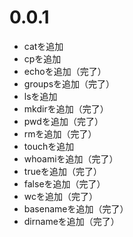 # 0.0.1
* catを追加
* cpを追加
* echoを追加（完了）
* groupsを追加（完了）
* lsを追加
* mkdirを追加（完了）
* pwdを追加（完了）
* rmを追加（完了）
* touchを追加
* whoamiを追加（完了）
* trueを追加（完了）
* falseを追加（完了）
* wcを追加（完了）
* basenameを追加（完了）
* dirnameを追加（完了）
